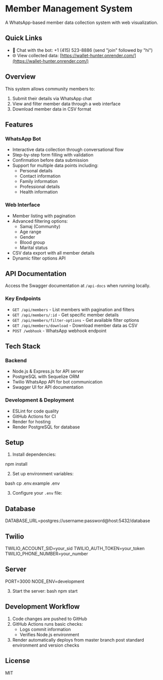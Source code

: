 
# Member Management System

A WhatsApp-based member data collection system with web visualization.

## Quick Links

- 🤖 Chat with the bot: +1 (415) 523-8886 (send "join" followed by "hi")
- 🌐 View collected data: [https://wallet-hunter.onrender.com/](https://wallet-hunter.onrender.com/)

## Overview

This system allows community members to:

1. Submit their details via WhatsApp chat
2. View and filter member data through a web interface
3. Download member data in CSV format

## Features

### WhatsApp Bot

- Interactive data collection through conversational flow
- Step-by-step form filling with validation
- Confirmation before data submission
- Support for multiple data points including:
  - Personal details
  - Contact information
  - Family information
  - Professional details
  - Health information

### Web Interface

- Member listing with pagination
- Advanced filtering options:
  - Samaj (Community)
  - Age range
  - Gender
  - Blood group
  - Marital status
- CSV data export with all member details
- Dynamic filter options API

## API Documentation

Access the Swagger documentation at `/api-docs` when running locally.

### Key Endpoints

- `GET /api/members` - List members with pagination and filters
- `GET /api/members/:id` - Get specific member details
- `GET /api/members/filter-options` - Get available filter options
- `GET /api/members/download` - Download member data as CSV
- `POST /webhook` - WhatsApp webhook endpoint

## Tech Stack

### Backend

- Node.js & Express.js for API server
- PostgreSQL with Sequelize ORM
- Twilio WhatsApp API for bot communication
- Swagger UI for API documentation

### Development & Deployment

- ESLint for code quality
- GitHub Actions for CI
- Render for hosting
- Render PostgreSQL for database

## Setup

1. Install dependencies:

npm install

2. Set up environment variables:

bash
cp .env.example .env

3. Configure your `.env` file:

## Database

DATABASE_URL=postgres://username:password@host:5432/database

## Twilio

TWILIO_ACCOUNT_SID=your_sid
TWILIO_AUTH_TOKEN=your_token
TWILIO_PHONE_NUMBER=your_number

## Server

PORT=3000
NODE_ENV=development

3. Start the server:
   bash
   npm start

## Development Workflow

1. Code changes are pushed to GitHub
2. GitHub Actions runs basic checks:
   - Logs commit information
   - Verifies Node.js environment
3. Render automatically deploys from master branch post standard environment and version checks

## License

MIT
